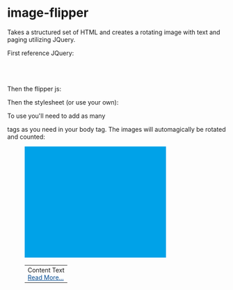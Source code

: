 image-flipper
=============

Takes a structured set of HTML and creates a rotating image with text and paging utilizing JQuery.

First reference JQuery:
<code>
<script language="JavaScript" src="http://ajax.googleapis.com/ajax/libs/jquery/1.7.2/jquery.min.js"></script>
</code>
Then the flipper js:

<script language="JavaScript" src="js/flipper.js"></script>

Then the stylesheet (or use your own):

<link rel="stylesheet" href="css/flipper.css">

To use you'll need to add as many <dl> tags as you need in your body tag. The images will automagically be rotated and counted:

<div id="slider">

<!-- your dl tags -->
<dl id="toggle1">
<dd>
<img alt="Image1" class="sliderImage" width="325" height="255" src="images/1.png" longdesc="Loading.." />
<table class="content">
<tr>
<td valign="top">
<div>
<div>Content Text</div>
</div>
<a href="http://github.com" style="color:#004990;text-decoration: underline">Read More...</a></td>
</tr>
</table>
</dd>
</dl>

</div>
